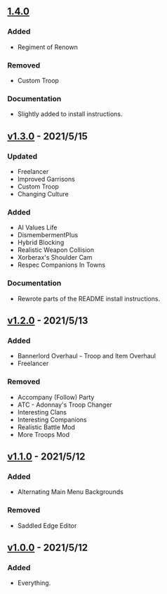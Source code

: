 ## [1.4.0]
[1.4.0]: https://github.com/ButAScratch/BannerlordModlists/compare/v1.3.0...v1.4.0

### Added

- Regiment of Renown

### Removed

- Custom Troop

### Documentation

- Slightly added to install instructions.

## [v1.3.0] - 2021/5/15
[v1.3.0]: https://github.com/ButAScratch/BannerlordModlists/compare/v1.2.0...v1.3.0

### Updated

- Freelancer
- Improved Garrisons
- Custom Troop
- Changing Culture

### Added 

- AI Values Life
- DismembermentPlus
- Hybrid Blocking
- Realistic Weapon Collision
- Xorberax's Shoulder Cam
- Respec Companions In Towns

### Documentation

- Rewrote parts of the README install instructions.

## [v1.2.0] - 2021/5/13
[v1.2.0]: https://github.com/ButAScratch/BannerlordModlists/compare/v1.1.0...v1.2.0

### Added

- Bannerlord Overhaul - Troop and Item Overhaul
- Freelancer

### Removed

- Accompany (Follow) Party
- ATC - Adonnay's Troop Changer
- Interesting Clans
- Interesting Companions
- Realistic Battle Mod
- More Troops Mod

## [v1.1.0] - 2021/5/12
[v1.1.0]: https://github.com/ButAScratch/BannerlordModlists/compare/v1.0.0...v1.1.0

### Added

- Alternating Main Menu Backgrounds

### Removed

- Saddled Edge Editor

## [v1.0.0] - 2021/5/12
[v1.0.0]: https://github.com/ButAScratch/BannerlordModlists/commit/1301219167a5d034cd8f273afaccacb887ac3d96

### Added

- Everything.